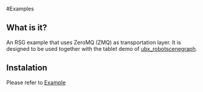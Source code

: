 #Examples

What is it?
-----------
 
An RSG example that uses ZeroMQ (ZMQ) as transportation layer.
It is designed to be used together with the tablet demo of 
[ubx_robotscenegraph](https://github.com/blumenthal/ubx_robotscenegraph).

Instalation
-----------

Please refer to [Example](examples/README.md)
 
